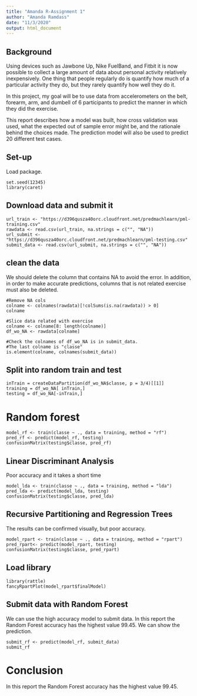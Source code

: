 ```yaml
---
title: "Amanda R-Assignment 1"
author: "Amanda Ramdass"
date: "11/3/2020"
output: html_document
---
```

## Background

Using devices such as Jawbone Up, Nike FuelBand, and Fitbit it is now possible to collect a large amount of data about personal activity relatively inexpensively. One thing that people regularly do is quantify how much of a particular activity they do, but they rarely quantify how well they do it. 

In this project, my goal will be to use data from accelerometers on the belt, forearm, arm, and dumbell of 6 participants to predict the manner in which they did the exercise.

This report describes how a model was built, how cross validation was used, what the expected out of sample error might be, and the rationale behind the choices made. The prediction model will also be used to predict 20 different test cases.

## Set-up

Load package.

```{r}
set.seed(12345)
library(caret)
```

## Download data and submit it

```{r}
url_train <- "https://d396qusza40orc.cloudfront.net/predmachlearn/pml-training.csv"
rawdata <- read.csv(url_train, na.strings = c("", "NA"))
url_submit <- "https://d396qusza40orc.cloudfront.net/predmachlearn/pml-testing.csv"
submit_data <- read.csv(url_submit, na.strings = c("", "NA"))
```
## clean the data
We should delete the column that contains NA to avoid the error. In addition, in order to make accurate predictions, columns that is not related exercise must also be deleted.

```{r}
#Remove NA cols
colname <- colnames(rawdata)[!colSums(is.na(rawdata)) > 0]
colname
```


```{r}
#Slice data related with exercise
colname <- colname[8: length(colname)]
df_wo_NA <- rawdata[colname]

#Check the colnames of df_wo_NA is in submit_data.
#The last colname is "classe"
is.element(colname, colnames(submit_data))
```

## Split into random train and test

```{r}
inTrain = createDataPartition(df_wo_NA$classe, p = 3/4)[[1]]
training = df_wo_NA[ inTrain,]
testing = df_wo_NA[-inTrain,]
```

# Random forest

```{r}
model_rf <- train(classe ~ ., data = training, method = "rf")
pred_rf <- predict(model_rf, testing)
confusionMatrix(testing$classe, pred_rf)
```

## Linear Discriminant Analysis

Poor accuracy and it takes a short time

```{r}
model_lda <- train(classe ~ ., data = training, method = "lda")
pred_lda <- predict(model_lda, testing)
confusionMatrix(testing$classe, pred_lda)
```

## Recursive Partitioning and Regression Trees
The results can be confirmed visually, but poor accuracy.

```{r}
model_rpart <- train(classe ~ ., data = training, method = "rpart")
pred_rpart<- predict(model_rpart, testing)
confusionMatrix(testing$classe, pred_rpart)
```

## Load library

```{r}
library(rattle)
fancyRpartPlot(model_rpart$finalModel)
```

## Submit data with Random Forest
We can use the high accuracy model to submit data. In this report the Random Forest accuracy has the highest value 99.45. We can show the prediction.

```{r}
submit_rf <- predict(model_rf, submit_data)
submit_rf
```

# Conclusion

In this report the Random Forest accuracy has the highest value 99.45.
